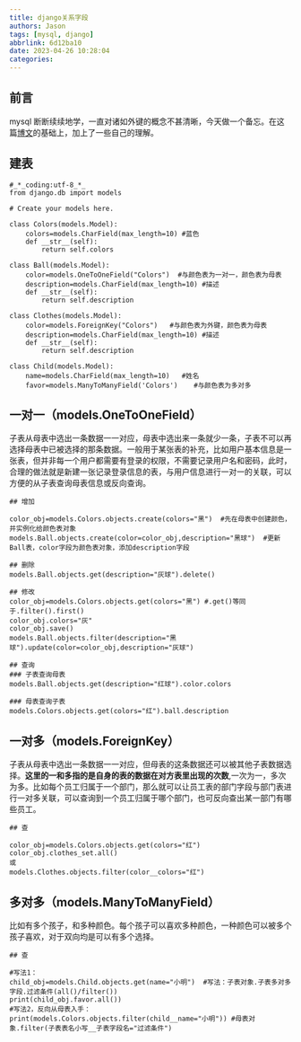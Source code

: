 ```yaml
---
title: django关系字段
authors: Jason
tags: [mysql, django]
abbrlink: 6d12ba10
date: 2023-04-26 10:28:04
categories:
---
```


## 前言

mysql 断断续续地学，一直对诸如外键的概念不甚清晰，今天做一个备忘。在这篇[博文](https://www.cnblogs.com/pythonxiaohu/p/5814247.html)的基础上，加上了一些自己的理解。

## 建表

```
#_*_coding:utf-8_*_
from django.db import models

# Create your models here.

class Colors(models.Model):
    colors=models.CharField(max_length=10) #蓝色
    def __str__(self):
        return self.colors

class Ball(models.Model):
    color=models.OneToOneField("Colors")  #与颜色表为一对一，颜色表为母表
    description=models.CharField(max_length=10) #描述
    def __str__(self):
        return self.description

class Clothes(models.Model):
    color=models.ForeignKey("Colors")   #与颜色表为外键，颜色表为母表
    description=models.CharField(max_length=10) #描述
    def __str__(self):
        return self.description

class Child(models.Model):
    name=models.CharField(max_length=10)   #姓名
    favor=models.ManyToManyField('Colors')    #与颜色表为多对多

```

## 一对一（models.OneToOneField）

子表从母表中选出一条数据一一对应，母表中选出来一条就少一条，子表不可以再选择母表中已被选择的那条数据。一般用于某张表的补充，比如用户基本信息是一张表，但并非每一个用户都需要有登录的权限，不需要记录用户名和密码，此时，合理的做法就是新建一张记录登录信息的表，与用户信息进行一对一的关联，可以方便的从子表查询母表信息或反向查询。

```
## 增加

color_obj=models.Colors.objects.create(colors="黑")  #先在母表中创建颜色，并实例化给颜色表对象
models.Ball.objects.create(color=color_obj,description="黑球")  #更新Ball表，color字段为颜色表对象，添加description字段

## 删除
models.Ball.objects.get(description="灰球").delete()

## 修改
color_obj=models.Colors.objects.get(colors="黑") #.get()等同于.filter().first()
color_obj.colors="灰"
color_obj.save()
models.Ball.objects.filter(description="黑球").update(color=color_obj,description="灰球")

## 查询
### 子表查询母表
models.Ball.objects.get(description="红球").color.colors

### 母表查询子表
models.Colors.objects.get(colors="红").ball.description

```

## 一对多（models.ForeignKey）

子表从母表中选出一条数据一一对应，但母表的这条数据还可以被其他子表数据选择。**这里的一和多指的是自身的表的数据在对方表里出现的次数**,一次为一，多次为多。比如每个员工归属于一个部门，那么就可以让员工表的部门字段与部门表进行一对多关联，可以查询到一个员工归属于哪个部门，也可反向查出某一部门有哪些员工。

```
## 查

color_obj=models.Colors.objects.get(colors="红")
color_obj.clothes_set.all()
或
models.Clothes.objects.filter(color__colors="红")

```

## 多对多（models.ManyToManyField）

比如有多个孩子，和多种颜色。每个孩子可以喜欢多种颜色，一种颜色可以被多个孩子喜欢，对于双向均是可以有多个选择。

```
## 查

#写法1：
child_obj=models.Child.objects.get(name="小明")  #写法：子表对象.子表多对多字段.过滤条件(all()/filter())
print(child_obj.favor.all())
#写法2，反向从母表入手：
print(models.Colors.objects.filter(child__name="小明")) #母表对象.filter(子表表名小写__子表字段名="过滤条件")
```
